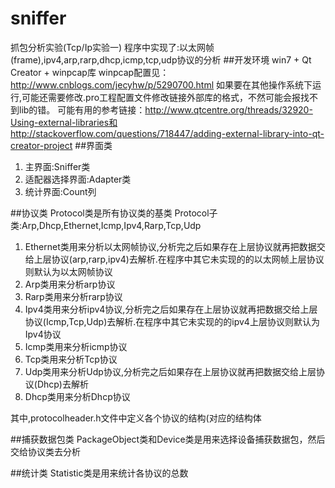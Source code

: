 # sniffer
抓包分析实验(Tcp/Ip实验一)
程序中实现了:以太网帧(frame),ipv4,arp,rarp,dhcp,icmp,tcp,udp协议的分析
##开发环境
win7 + Qt Creator + winpcap库
winpcap配置见：http://www.cnblogs.com/jecyhw/p/5290700.html
如果要在其他操作系统下运行,可能还需要修改.pro工程配置文件修改链接外部库的格式，不然可能会报找不到lib的错。
可能有用的参考链接：http://www.qtcentre.org/threads/32920-Using-external-libraries和http://stackoverflow.com/questions/718447/adding-external-library-into-qt-creator-project
##界面类
1. 主界面:Sniffer类
2. 适配器选择界面:Adapter类
3. 统计界面:Count列

##协议类
Protocol类是所有协议类的基类
Protocol子类:Arp,Dhcp,Ethernet,Icmp,Ipv4,Rarp,Tcp,Udp

1. Ethernet类用来分析以太网帧协议,分析完之后如果存在上层协议就再把数据交给上层协议(arp,rarp,ipv4)去解析.在程序中其它未实现的的以太网帧上层协议则默认为以太网帧协议
2. Arp类用来分析arp协议
3. Rarp类用来分析rarp协议
4. Ipv4类用来分析ipv4协议,分析完之后如果存在上层协议就再把数据交给上层协议(Icmp,Tcp,Udp)去解析.在程序中其它未实现的的ipv4上层协议则默认为Ipv4协议
5. Icmp类用来分析icmp协议
6. Tcp类用来分析Tcp协议
7. Udp类用来分析Udp协议,分析完之后如果存在上层协议就再把数据交给上层协议(Dhcp)去解析
8. Dhcp类用来分析Dhcp协议

其中,protocolheader.h文件中定义各个协议的结构(对应的结构体

##捕获数据包类
PackageObject类和Device类是用来选择设备捕获数据包，然后交给协议类去分析

##统计类
Statistic类是用来统计各协议的总数
